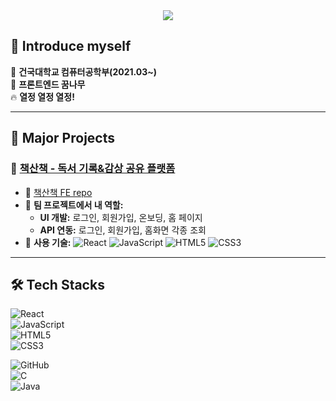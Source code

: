 <div align="center">
    <img src="https://capsule-render.vercel.app/api?type=waving&color=0:3481fe,100:56a8f5&height=180&text=Hi%20Welcome,%20I'm%20SJ%20KIM&animation=twinkling&fontColor=4b495a&fontSize=60" />
</div>

## 👋 Introduce myself  
🏫 **건국대학교 컴퓨터공학부(2021.03~)**  
🌳 **프론트엔드 꿈나무**  
🔥 **열정 열정 열정!**  

---

## 🚀 Major Projects  
### 🔹 [책산책 - 독서 기록&감상 공유 플랫폼](https://github.com/B00KJourney)  
- 🔗 [책산책 FE repo](https://github.com/B00KJourney/bookJourney-frontend)  
- 👥 **팀 프로젝트에서 내 역할:**
    - **UI 개발:** 로그인, 회원가입, 온보딩, 홈 페이지
    - **API 연동:** 로그인, 회원가입, 홈화면 각종 조회   
- 🔨 **사용 기술:** ![React](https://img.shields.io/badge/React-61DAFB?style=flat-square&logo=React&logoColor=white) ![JavaScript](https://img.shields.io/badge/Javascript-F7DF1E?style=flat-square&logo=Javascript&logoColor=white) ![HTML5](https://img.shields.io/badge/HTML5-E34F26?style=flat-square&logo=HTML5&logoColor=white) ![CSS3](https://img.shields.io/badge/CSS-1572B6?style=flat-square&logo=CSS3&logoColor=white)  

---

## 🛠️ Tech Stacks  
![React](https://img.shields.io/badge/React-61DAFB?style=for-the-badge&logo=React&logoColor=white)  
![JavaScript](https://img.shields.io/badge/Javascript-F7DF1E?style=for-the-badge&logo=Javascript&logoColor=white)  
![HTML5](https://img.shields.io/badge/HTML5-E34F26?style=for-the-badge&logo=HTML5&logoColor=white)  
![CSS3](https://img.shields.io/badge/CSS-1572B6?style=for-the-badge&logo=CSS3&logoColor=white)  

![GitHub](https://img.shields.io/badge/Github-181717?style=for-the-badge&logo=Github&logoColor=white)  
![C](https://img.shields.io/badge/C-A8B9CC?style=for-the-badge&logo=C&logoColor=white)  
![Java](https://img.shields.io/badge/Java-007396?style=for-the-badge&logo=Java&logoColor=white)  
